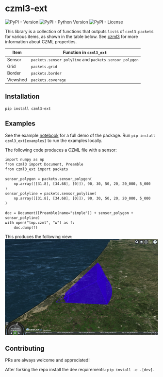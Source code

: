 # czml3-ext
![PyPI - Version](https://img.shields.io/pypi/v/czml3_ext)
![PyPI - Python Version](https://img.shields.io/pypi/pyversions/czml3_ext)
![PyPI - License](https://img.shields.io/pypi/l/czml3_ext)

This library is a collection of functions that outputs `list`s of `czml3.packet`s for various items, as shown in the table below. See [czml3](https://github.com/poliastro/czml3) for more information about CZML properties.

| Item     | Function in `czml3_ext`                                |
| -------- | ------------------------------------------------------ |
| Sensor   | `packets.sensor_polyline` and `packets.sensor_polygon` |
| Grid     | `packets.grid`                                         |
| Border   | `packets.border`                                       |
| Viewshed | `packets.coverage`                                     |

## Installation
`pip install czml3-ext`

## Examples
See the example [notebook](examples/examples.ipynb) for a full demo of the package. Run `pip install czml3_ext[examples]` to run the examples locally.

The following code produces a CZML file with a sensor:
```
import numpy as np
from czml3 import Document, Preamble
from czml3_ext import packets

sensor_polygon = packets.sensor_polygon(
    np.array([[31.8], [34.68], [0]]), 90, 30, 50, 20, 20_000, 5_000
)
sensor_polyline = packets.sensor_polyline(
    np.array([[31.8], [34.68], [0]]), 90, 30, 50, 20, 20_000, 5_000
)

doc = Document([Preamble(name="simple")] + sensor_polygon + sensor_polyline)
with open("tmp.czml", "w") as f:
    doc.dump(f)
```

This produces the following view:
![example](pic.png "Example")

## Contributing
PRs are always welcome and appreciated!

After forking the repo install the dev requirements: `pip install -e .[dev]`.
